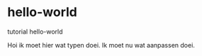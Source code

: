 # hello-world
tutorial hello-world

Hoi ik moet hier wat typen doei. Ik moet nu wat aanpassen doei.

